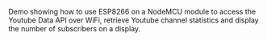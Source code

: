 Demo showing how to use ESP8266 on a NodeMCU module to access the Youtube Data API over WiFi, 
retrieve Youtube channel statistics and display the number of subscribers on a display.
